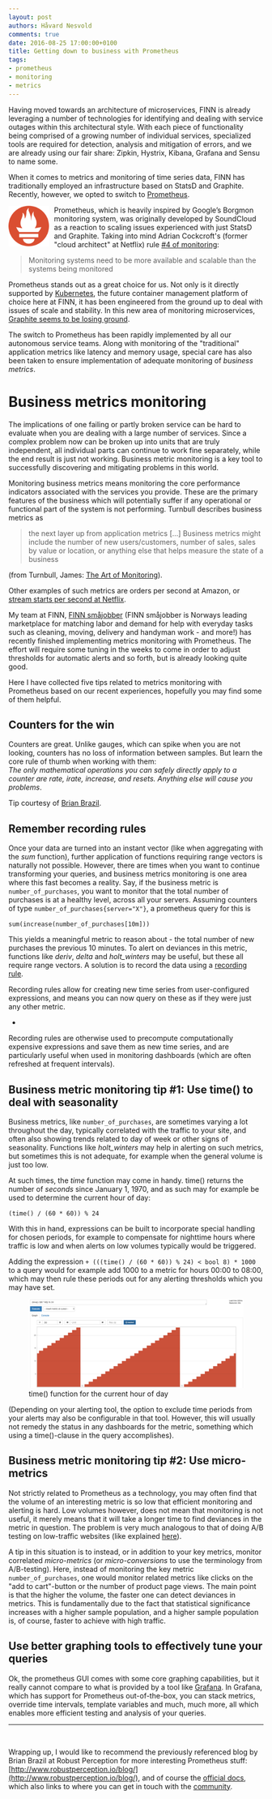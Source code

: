 ```yaml
---
layout: post
authors: Håvard Nesvold
comments: true
date: 2016-08-25 17:00:00+0100
title: Getting down to business with Prometheus
tags:
- prometheus
- monitoring
- metrics
---
```


Having moved towards an architecture of microservices, FINN is already leveraging a number of technologies for identifying and dealing with service outages within this architectural style.
With each piece of functionality being comprised of a growing number of individual services, specialized tools are required for detection, analysis and mitigation of errors, and we are already using our fair share: Zipkin, Hystrix, Kibana, Grafana and Sensu to name some.

When it comes to metrics and monitoring of time series data, FINN has traditionally employed an infrastructure based on StatsD and Graphite.
Recently, however, we opted to switch to [Prometheus](https://prometheus.io/).

<img width="80" src="/images/2016-08-18-down-to-business-with-prometheus/prometheus.png" alt="Prometheus logo" align="left" style="padding-right: 10px"/>

Prometheus, which is heavily inspired by Google’s Borgmon monitoring system, was originally developed by SoundCloud as a reaction to scaling issues experienced with just StatsD and Graphite.
Taking into mind Adrian Cockcroft's (former "cloud architect" at Netflix) rule [#4 of monitoring](http://www.slideshare.net/adriancockcroft/gluecon-monitoring-microservices-and-containers-a-challenge):


> Monitoring systems need to be more available and scalable than the systems being monitored

Prometheus stands out as a great choice for us. Not only is it directly supported by [Kubernetes](http://kubernetes.io/), the future container management platform of choice here at FINN, it has been engineered from the ground up to deal with issues of scale and stability.
In this new area of monitoring microservices, [Graphite seems to be losing ground](https://www.vividcortex.com/blog/2015/11/05/nobody-loves-graphite-anymore/).

The switch to Prometheus has been rapidly implemented by all our autonomous service teams. Along with monitoring of the "traditional" application metrics like latency and memory usage, special care has also been taken to ensure implementation of adequate monitoring of *business metrics*.

# Business metrics monitoring

The implications of one failing or partly broken service can be hard to evaluate when you are dealing with a large number of services. Since a complex problem now can be broken up into units that are truly independent, all individual parts can continue to work fine separately, while the end result is just not working. Business metric monitoring is a key tool to successfully discovering and mitigating problems in this world.

Monitoring business metrics means monitoring the core performance indicators associated with the services you provide. These are the primary features of the business which will potentially suffer if any operational or functional part of the system is not performing.
Turnbull describes business metrics as

> the next layer up from application metrics [...] Business metrics might include the number of new users/customers, number of sales, sales by value or location, or anything else that helps measure the state of a business
 
(from Turnbull, James: [The Art of Monitoring](https://www.artofmonitoring.com/)).

Other examples of such metrics are orders per second at Amazon, or [stream starts per second at Netflix](http://techblog.netflix.com/2015/02/sps-pulse-of-netflix-streaming.html).

My team at FINN, [FINN småjobber](http://www.finn.no/smajobber/) (FINN småjobber is Norways leading marketplace for matching labor and demand for help with everyday tasks such as cleaning, moving, delivery and handyman work - and more!) has recently finished implementing metrics monitoring with Prometheus. The effort will require some tuning in the weeks to come in order to adjust thresholds for automatic alerts and so forth, but is already looking quite good.

Here I have collected five tips related to metrics monitoring with Prometheus based on our recent experiences, hopefully you may find some of them helpful.

## Counters for the win

Counters are great. Unlike gauges, which can spike when you are not looking, counters has no loss of information between samples.
But learn the core rule of thumb when working with them:<br>
*The only mathematical operations you can safely directly apply to a counter are rate, irate, increase, and resets. Anything else will cause you problems*.

Tip courtesy of [Brian Brazil](http://www.robustperception.io/rate-then-sum-never-sum-then-rate/).

## Remember recording rules

Once your data are turned into an instant vector (like when aggregating with the *sum* function), further application of functions requiring range vectors is naturally not possible. However, there are times when you want to continue transforming your queries, and business metrics monitoring is one area where this fast becomes a reality. Say, if the business metric is `number_of_purchases`, you want to monitor that the total number of purchases is at a healthy level, across all your servers. Assuming counters of type `number_of_purchases{server="X"}`, a prometheus query for this is

```
sum(increase(number_of_purchases[10m]))
```

This yields a meaningful metric to reason about - the total number of new purchases the previous 10 minutes. 
To alert on deviances in this metric, functions like _deriv_, _delta_ and _holt_winters_ may be useful, but these all require range vectors.
A solution is to record the data using a [recording rule](https://prometheus.io/docs/querying/rules/).

Recording rules allow for creating new time series from user-configured expressions, and means you can now query on these as if they were just any other metric.

-

Recording rules are otherwise used to precompute computationally expensive expressions and save them as new time series, and are particularly useful when used in monitoring dashboards (which are often refreshed at frequent intervals).

## Business metric monitoring tip #1: Use time() to deal with seasonality

Business metrics, like `number_of_purchases`, are sometimes varying a lot throughout the day, typically correlated with the traffic to your site, and often also showing trends related to day of week or other signs of seasonality. Functions like _holt_winters_ may help in alerting on such metrics, but sometimes this is not adequate, for example when the general volume is just too low.

At such times, the _time_ function may come in handy. time() returns the number of *seconds* since January 1, 1970, and as such may for example be used to determine the current hour of day:

```
(time() / (60 * 60)) % 24
```

With this in hand, expressions can be built to incorporate special handling for chosen periods, for example to compensate for nighttime hours where traffic is low and when alerts on low volumes typically would be triggered.

Adding the expression `+ (((time() / (60 * 60)) % 24) < bool 8) * 1000` to a query would for example add 1000 to a metric for hours 00:00 to 08:00, which may then rule these periods out for any alerting thresholds which you may have set.

<figure>
    <img src="/images/2016-08-18-down-to-business-with-prometheus/time_function.png" alt="Time function used to represent hour of day"/>
    <figcaption>time() function for the current hour of day</figcaption>
</figure>

(Depending on your alerting tool, the option to exclude time periods from your alerts may also be configurable in that tool. However, this will usually not remedy the status in any dashboards for the metric, something which using a time()-clause in the query accomplishes).

## Business metric monitoring tip #2: Use micro-metrics

Not strictly related to Prometheus as a technology, you may often find that the volume of an interesting metric is so low that efficient monitoring and alerting is hard. Low volumes however, does not mean that monitoring is not useful, it merely means that it will take a longer time to find deviances in the metric in question. The problem is very much analogous to that of doing A/B testing on low-traffic websites (like explained [here](https://help.optimizely.com/Set_Up_Optimizely/Testing_on_low-traffic_websites)).

A tip in this situation is to instead, or in addition to your key metrics, monitor correlated *micro-metrics* (or *micro-conversions* to use the terminology from A/B-testing).
Here, instead of monitoring the key metric `number_of_purchases`, one would monitor related metrics like clicks on the "add to cart"-button or the number of product page views. The main point is that the higher the volume, the faster one can detect deviances in metrics. This is fundamentally due to the fact that statistical significance increases with a higher sample population, and a higher sample population is, of course, faster to achieve with high traffic.

## Use better graphing tools to effectively tune your queries

Ok, the prometheus GUI comes with some core graphing capabilities, but it really cannot compare to what is provided by a tool like [Grafana](http://grafana.org/). In Grafana, which has support for Prometheus out-of-the-box, you can stack metrics, override time intervals, template variables and much, much more, all which enables more efficient testing and analysis of your queries.


****
<br>

Wrapping up, I would like to recommend the previously referenced blog by Brian Brazil at Robust Perception for more interesting Prometheus stuff: [http://www.robustperception.io/blog/](http://www.robustperception.io/blog/), and of course the [official docs](https://prometheus.io/docs/introduction/overview/), which also links to where you can get in touch with the [community](https://prometheus.io/community/).
